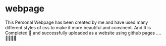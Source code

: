 # webpage
This Personal Webpage has been created by me and have used many different styles of css to make it more beautiful and convinent.
And It is Completed 🥳 and successfully uploaded as a website using github pages .... 🥳🥳🥳🥳

